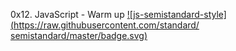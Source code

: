 0x12. JavaScript - Warm up
[![js-semistandard-style](https://raw.githubusercontent.com/standard/
semistandard/master/badge.svg)](https://github.com/standard/semistandard)
